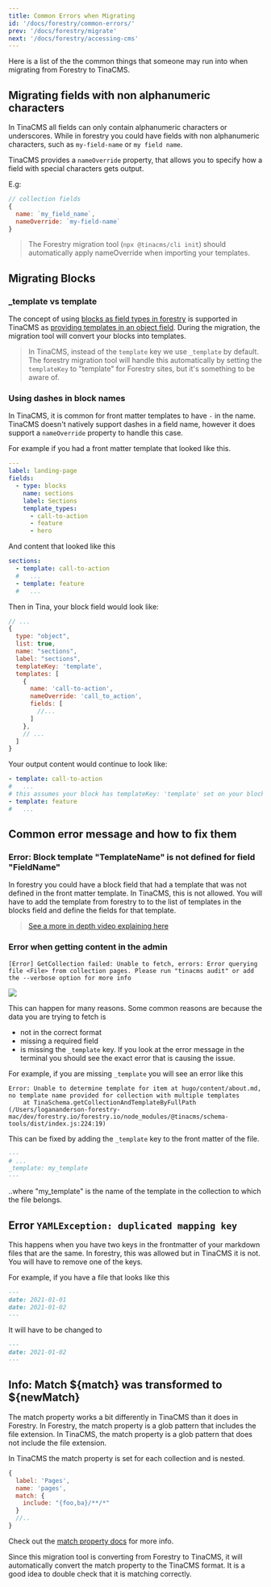 ```yaml
---
title: Common Errors when Migrating
id: '/docs/forestry/common-errors/'
prev: '/docs/forestry/migrate'
next: '/docs/forestry/accessing-cms'
---
```


Here is a list of the the common things that someone may run into when migrating from Forestry to TinaCMS.

## Migrating fields with non alphanumeric characters

In TinaCMS all fields can only contain alphanumeric characters or underscores. While in forestry you could have fields with non alphanumeric characters, such as `my-field-name` or `my field name`.

TinaCMS provides a `nameOverride` property, that allows you to specify how a field with special characters gets output.

E.g:

```js
// collection fields
{
  name: `my_field_name`,
  nameOverride: `my-field-name`
}
```

> The Forestry migration tool (`npx @tinacms/cli init`) should automatically apply nameOverride when importing your templates.

## Migrating Blocks

### \_template vs template

The concept of using [blocks as field types in forestry](https://forestry.io/docs/settings/fields/blocks/) is supported in TinaCMS as [providing templates in an object field](/docs/editing/blocks/). During the migration, the migration tool will convert your blocks into templates.

> In TinaCMS, instead of the `template` key we use `_template` by default. The forestry migration tool will handle this automatically by setting the `templateKey` to "template" for Forestry sites, but it's something to be aware of.

### Using dashes in block names

In TinaCMS, it is common for front matter templates to have `-` in the name. TinaCMS doesn't natively support dashes in a field name, however it does support a `nameOverride` property to handle this case.

For example if you had a front matter template that looked like this.

```yaml
---
label: landing-page
fields:
  - type: blocks
    name: sections
    label: Sections
    template_types:
      - call-to-action
      - feature
      - hero
```

And content that looked like this

```yaml
sections:
  - template: call-to-action
  #   ...
  - template: feature
  #   ...
```

Then in Tina, your block field would look like:

```js
// ...
{
  type: "object",
  list: true,
  name: "sections",
  label: "sections",
  templateKey: 'template',
  templates: [
    {
      name: 'call-to-action',
      nameOverride: 'call_to_action',
      fields: [
        //...
      ]
    },
    // ...
  ]
}
```

Your output content would continue to look like:

```yaml
- template: call-to-action
#   ...
# this assumes your block has templateKey: 'template' set on your blocks field.
- template: feature
#   ...
```

## Common error message and how to fix them

### Error: Block template "TemplateName" is not defined for field "FieldName"

In forestry you could have a block field that had a template that was not defined in the front matter template. In TinaCMS, this is not allowed. You will have to add the template from forestry to to the list of templates in the blocks field and define the fields for that template.

> [See a more in depth video explaining here](https://www.loom.com/share/6dee678048314f7d9afaa6fd8fa59154)

### Error when getting content in the admin

```
[Error] GetCollection failed: Unable to fetch, errors: Error querying file <File> from collection pages. Please run "tinacms audit" or add the --verbose option for more info
```

![](https://res.cloudinary.com/forestry-demo/image/upload/v1673619483/tina-io/docs/forestry-migration/Screen-Shot-Error-Messager.png)

This can happen for many reasons. Some common reasons are because the data you are trying to fetch is

- not in the correct format
- missing a required field
- is missing the `_template` key.
  If you look at the error message in the terminal you should see the exact error that is causing the issue.

For example, if you are missing `_template` you will see an error like this

```
Error: Unable to determine template for item at hugo/content/about.md, no template name provided for collection with multiple templates
    at TinaSchema.getCollectionAndTemplateByFullPath (/Users/logananderson-forestry-mac/dev/forestry.io/forestry.io/node_modules/@tinacms/schema-tools/dist/index.js:224:19)
```

This can be fixed by adding the `_template` key to the front matter of the file.

```md
---
# ...
_template: my_template
---
```

..where "my_template" is the name of the template in the collection to which the file belongs.

## Error `YAMLException: duplicated mapping key`

This happens when you have two keys in the frontmatter of your markdown files that are the same. In forestry, this was allowed but in TinaCMS it is not. You will have to remove one of the keys.

For example, if you have a file that looks like this

```md
---
date: 2021-01-01
date: 2021-01-02
---
```

It will have to be changed to

```md
---
date: 2021-01-02
---
```

## Info: Match ${match} was transformed to ${newMatch}

The match property works a bit differently in TinaCMS than it does in Forestry. In Forestry, the match property is a glob pattern that includes the file extension. In TinaCMS, the match property is a glob pattern that does not include the file extension.

In TinaCMS the match property is set for each collection and is nested.

```js
{
  label: 'Pages',
  name: 'pages',
  match: {
    include: "{foo,ba}/**/*"
  }
  //..
}
```

Check out the [match property docs](/docs/collections/#match) for more info.

Since this migration tool is converting from Forestry to TinaCMS, it will automatically convert the match property to the TinaCMS format. It is a good idea to double check that it is matching correctly.
